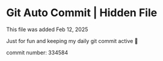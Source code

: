 # Git Auto Commit | Hidden File

This file was added Feb 12, 2025

Just for fun and keeping my daily git commit active 🤪

commit number: 334584
